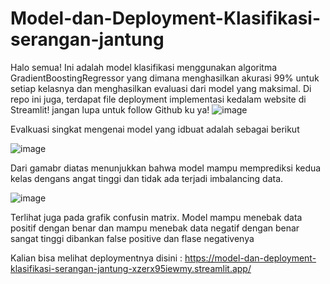 # Model-dan-Deployment-Klasifikasi-serangan-jantung
Halo semua! Ini adalah model klasifikasi menggunakan algoritma GradientBoostingRegressor yang dimana menghasilkan akurasi 99% untuk setiap kelasnya dan menghasilkan evaluasi dari model yang maksimal. Di repo ini juga, terdapat file deployment implementasi kedalam website di Streamlit! jangan lupa untuk follow Github ku ya!
![image](https://github.com/Mazcho/Model-dan-Deployment-Klasifikasi-serangan-jantung/assets/77985996/f917b649-3429-4733-988c-460222081c9e)

Evalkuasi singkat mengenai model yang idbuat adalah sebagai berikut

![image](https://github.com/Mazcho/Model-dan-Deployment-Klasifikasi-serangan-jantung/assets/77985996/74ec015e-cbdf-4c96-a172-4bfc8c7061fe)

Dari gamabr diatas menunjukkan bahwa model mampu memprediksi kedua kelas dengans angat tinggi dan tidak ada terjadi imbalancing data. 

![image](https://github.com/Mazcho/Model-dan-Deployment-Klasifikasi-serangan-jantung/assets/77985996/c6240530-51d8-4a10-89e1-fd7c88c8dd95)

Terlihat juga pada grafik confusin matrix. Model mampu menebak data positif dengan benar dan mampu menebak data negatif dengan benar sangat tinggi dibankan false positive dan flase negativenya

Kalian bisa melihat deploymentnya disini :
https://model-dan-deployment-klasifikasi-serangan-jantung-xzerx95iewmy.streamlit.app/



